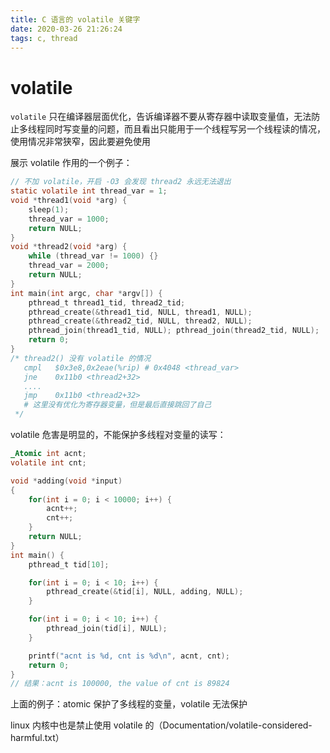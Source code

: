 ```yaml
---
title: C 语言的 volatile 关键字
date: 2020-03-26 21:26:24
tags: c, thread
---
```


# volatile

`volatile` 只在编译器层面优化，告诉编译器不要从寄存器中读取变量值，无法防止多线程同时写变量的问题，而且看出只能用于一个线程写另一个线程读的情况，使用情况非常狭窄，因此要避免使用

<!--more-->

展示 volatile 作用的一个例子：
```c
// 不加 volatile，开启 -O3 会发现 thread2 永远无法退出
static volatile int thread_var = 1;
void *thread1(void *arg) {
	sleep(1);
	thread_var = 1000;
	return NULL;
}
void *thread2(void *arg) {
	while (thread_var != 1000) {}
	thread_var = 2000;
	return NULL;
}
int main(int argc, char *argv[]) {
	pthread_t thread1_tid, thread2_tid;
	pthread_create(&thread1_tid, NULL, thread1, NULL);
	pthread_create(&thread2_tid, NULL, thread2, NULL);
	pthread_join(thread1_tid, NULL); pthread_join(thread2_tid, NULL);
	return 0;
}
/* thread2() 没有 volatile 的情况
   cmpl   $0x3e8,0x2eae(%rip) # 0x4048 <thread_var>
   jne    0x11b0 <thread2+32>
   ....
   jmp    0x11b0 <thread2+32>
   # 这里没有优化为寄存器变量，但是最后直接跳回了自己
 */
```

volatile 危害是明显的，不能保护多线程对变量的读写：
```c
_Atomic int acnt;
volatile int cnt;

void *adding(void *input)
{
	for(int i = 0; i < 10000; i++) {
		acnt++;
		cnt++;
	}
	return NULL;
}
int main() {
	pthread_t tid[10];

	for(int i = 0; i < 10; i++) {
		pthread_create(&tid[i], NULL, adding, NULL);
	}

	for(int i = 0; i < 10; i++) {
		pthread_join(tid[i], NULL);
	}

	printf("acnt is %d, cnt is %d\n", acnt, cnt);
	return 0;
}
// 结果：acnt is 100000, the value of cnt is 89824
```
上面的例子：atomic 保护了多线程的变量，volatile 无法保护

linux 内核中也是禁止使用 volatile 的（Documentation/volatile-considered-harmful.txt）


